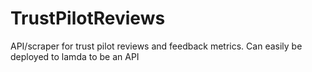 # TrustPilotReviews
API/scraper for trust pilot reviews and feedback metrics. Can easily be deployed to lamda to be an API
